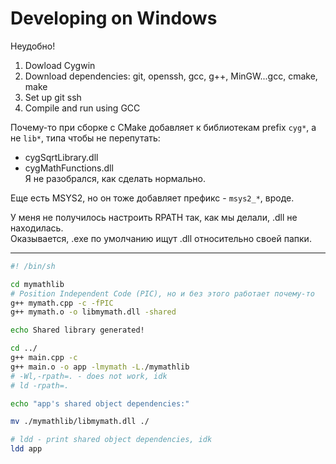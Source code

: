 # Developing on Windows

Неудобно!

1. Dowload Cygwin
2. Download dependencies: git, openssh, gcc, g++, MinGW...gcc, cmake, make
3. Set up git ssh
4. Compile and run using GCC

Почему-то при сборке с CMake добавляет к библиотекам prefix `cyg*`, а не `lib*`, типа чтобы не перепутать:
- cygSqrtLibrary.dll  
- cygMathFunctions.dll  
Я не разобрался, как сделать нормально.

Еще есть MSYS2, но он тоже добавляет префикс - `msys2_*`, вроде.

У меня не получилось настроить RPATH так, как мы делали, .dll не находилась.  
Оказывается, .exe по умолчанию ищут .dll относительно своей папки.

---

```sh
#! /bin/sh

cd mymathlib
# Position Independent Code (PIC), но и без этого работает почему-то
g++ mymath.cpp -c -fPIC
g++ mymath.o -o libmymath.dll -shared

echo Shared library generated!

cd ../
g++ main.cpp -c
g++ main.o -o app -lmymath -L./mymathlib 
# -Wl,-rpath=. - does not work, idk
# ld -rpath=.

echo "app's shared object dependencies:"

mv ./mymathlib/libmymath.dll ./

# ldd - print shared object dependencies, idk
ldd app
```
